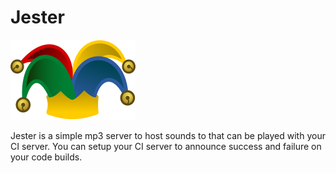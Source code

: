 # Jester

![Jester](Jester-Hat-Icon-200px.png)

Jester is a simple mp3 server to host sounds to that can be played with
your CI server.  You can setup your CI server to announce success and
failure on your code builds.
